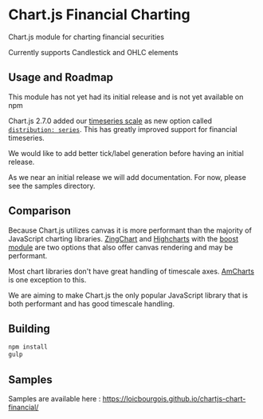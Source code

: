 # Chart.js Financial Charting

Chart.js module for charting financial securities

Currently supports Candlestick and OHLC elements

## Usage and Roadmap

This module has not yet had its initial release and is not yet available on npm

Chart.js 2.7.0 added our [timeseries scale](https://github.com/chartjs/Chart.js/issues/4189) as new option called [`distribution: series`](http://www.chartjs.org/docs/latest/axes/cartesian/time.html). This has greatly improved support for financial timeseries.

We would like to add better tick/label generation before having an initial release.

As we near an initial release we will add documentation. For now, please see the samples directory.

## Comparison

Because Chart.js utilizes canvas it is more performant than the majority of JavaScript charting libraries. [ZingChart](https://www.zingchart.com/docs/chart-types/stock-charts/) and [Highcharts](https://www.highcharts.com/stock/demo/candlestick) with the [boost module](https://www.highcharts.com/blog/news/175-highcharts-performance-boost/) are two options that also offer canvas rendering and may be performant.

Most chart libraries don't have great handling of timescale axes. [AmCharts](https://www.amcharts.com/stock-chart/) is one exception to this.

We are aiming to make Chart.js the only popular JavaScript library that is both performant and has good timescale handling.

## Building

```sh
npm install
gulp
```
## Samples

Samples are available here : https://loicbourgois.github.io/chartjs-chart-financial/
